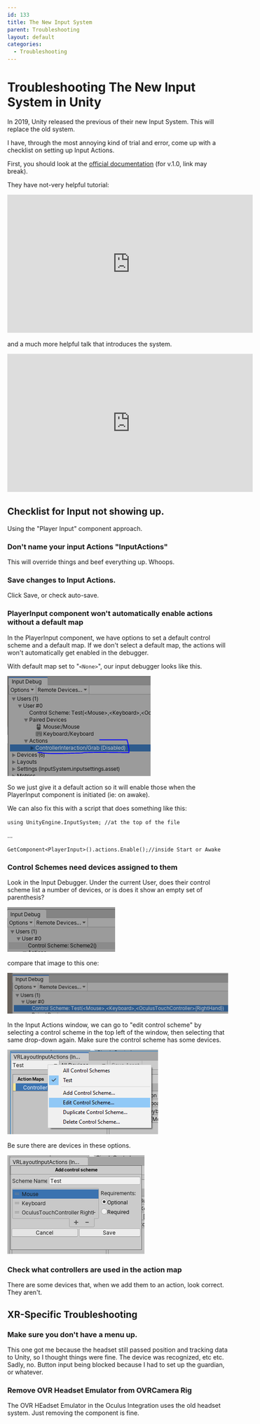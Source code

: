```yaml
---
id: 133
title: The New Input System
parent: Troubleshooting
layout: default
categories:
  - Troubleshooting
---
```


# Troubleshooting The New Input System in Unity

In 2019, Unity released the previous of their new Input System. This will replace the old system.

I have, through the most annoying kind of trial and error, come up with a checklist on setting up Input Actions.

First, you should look at the [official documentation](https://docs.unity3d.com/Packages/com.unity.inputsystem@1.0/manual/index.html) (for v.1.0, link may break).

They have not-very helpful tutorial:
<iframe width="560" height="315" src="https://www.youtube.com/embed/Gz0YcjXBJ3U" frameborder="0" allow="accelerometer; autoplay; encrypted-media; gyroscope; picture-in-picture" allowfullscreen></iframe>

and a much more helpful talk that introduces the system.

<iframe width="560" height="315" src="https://www.youtube.com/embed/hw3Gk5PoZ6A" frameborder="0" allow="accelerometer; autoplay; encrypted-media; gyroscope; picture-in-picture" allowfullscreen></iframe>

## Checklist for Input not showing up.

Using the "Player Input" component approach.

### Don't name your input Actions "InputActions"
This will override things and beef everything up. Whoops.

### Save changes to Input Actions.
Click Save, or check auto-save. 

### PlayerInput component won't automatically enable actions without a default map
In the PlayerInput component, we have options to set a default control scheme and a default map. If we don't select a default map, the actions will won't automatically get enabled in the debugger.

With default map set to "`<None>`", our input debugger looks like this.

![Image of Disabled Actions](images/disableActions.PNG)

So we just give it a default action so it will enable those when the PlayerInput component is initiated (ie: on awake).

We can also fix this with a script that does something like this:

`using UnityEngine.InputSystem; //at the top of the file`  

...  

`GetComponent<PlayerInput>().actions.Enable();//inside Start or Awake`

### Control Schemes need devices assigned to them

Look in the Input Debugger. Under the current User, does their control scheme list a number of devices, or is does it show an empty set of parenthesis?

![Image with no controls listed](images/controlsNo.PNG)

compare that image to this one:

![Image with controls listed](images/controlsYes.PNG)

In the Input Actions window, we can go to "edit control scheme" by selecting a control scheme in the top left of the window, then selecting that same drop-down again. Make sure the control scheme has some devices.

![Edit Control Scheme Menu](images/editControlScheme0.png)

Be sure there are devices in these options.

![Control Scheme Devices](images/editControlScheme.png)

### Check what controllers are used in the action map
There are some devices that, when we add them to an action, look correct. They aren't.

## XR-Specific Troubleshooting

### Make sure you don't have a menu up.
This one got me because the headset still passed position and tracking data to Unity, so I thought things were fine. The device was recognized, etc etc. Sadly, no. Button input being blocked because I had to set up the guardian, or whatever.

### Remove OVR Headset Emulator from OVRCamera Rig
The OVR HEadset Emulator in the Oculus Integration uses the old headset system. Just removing the component is fine.



